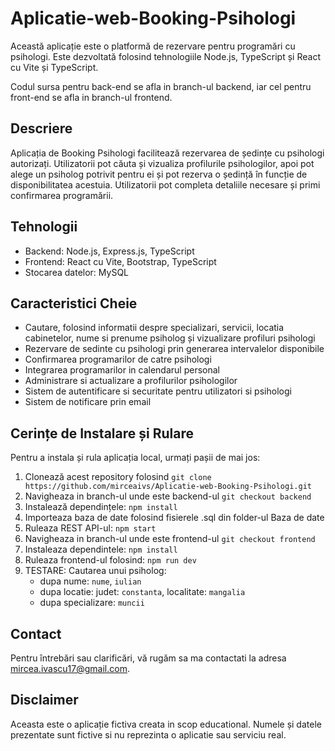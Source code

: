 # Aplicatie-web-Booking-Psihologi

Această aplicație este o platformă de rezervare pentru programări cu psihologi. Este dezvoltată folosind tehnologiile Node.js, TypeScript și React cu Vite și TypeScript.

Codul sursa pentru back-end se afla in branch-ul backend, iar cel pentru front-end se afla in branch-ul frontend.
## Descriere

Aplicația de Booking Psihologi facilitează rezervarea de ședințe cu psihologi autorizați. Utilizatorii pot căuta și vizualiza profilurile psihologilor, apoi pot alege un psiholog potrivit pentru ei și pot rezerva o ședință în funcție de disponibilitatea acestuia. Utilizatorii pot completa detaliile necesare și primi confirmarea programării.

## Tehnologii

- Backend: Node.js, Express.js, TypeScript
- Frontend: React cu Vite, Bootstrap, TypeScript
- Stocarea datelor: MySQL

## Caracteristici Cheie

- Cautare, folosind informatii despre specializari, servicii, locatia cabinetelor, nume si prenume psiholog și vizualizare profiluri psihologi
- Rezervare de sedinte cu psihologi prin generarea intervalelor disponibile
- Confirmarea programarilor de catre psihologi
- Integrarea programarilor in calendarul personal
- Administrare si actualizare a profilurilor psihologilor
- Sistem de autentificare si securitate pentru utilizatori si psihologi
- Sistem de notificare prin email

## Cerințe de Instalare și Rulare

Pentru a instala și rula aplicația local, urmați pașii de mai jos:

1. Clonează acest repository folosind `git clone https://github.com/mirceaivs/Aplicatie-web-Booking-Psihologi.git`
2. Navigheaza in branch-ul unde este backend-ul `git checkout backend`
3. Instalează dependințele: `npm install`
4. Importeaza baza de date folosind fisierele .sql din folder-ul Baza de date
5. Ruleaza REST API-ul: `npm start`
6. Navigheaza in branch-ul unde este frontend-ul `git checkout frontend`
7. Instaleaza dependintele: `npm install`
8. Ruleaza frontend-ul folosind: `npm run dev`
9. TESTARE: Cautarea unui psiholog:
    - dupa nume: `nume`, `iulian`
    - dupa locatie: judet: `constanta`, localitate: `mangalia`
    - dupa specializare: `muncii`
    

## Contact

Pentru întrebări sau clarificări, vă rugăm sa ma contactati la adresa [mircea.ivascu17@gmail.com](mailto:mircea.ivascu17@gmail.com).

## Disclaimer

Aceasta este o aplicație fictiva creata in scop educational. Numele și datele prezentate sunt fictive si nu reprezinta o aplicatie sau serviciu real.

